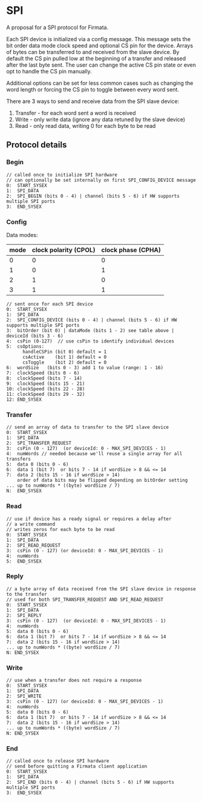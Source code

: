SPI
===

A proposal for a SPI protocol for Firmata.

Each SPI device is initialized via a config message. This message sets the bit order
data mode clock speed and optional CS pin for the device. Arrays of bytes can be
transferred to and received from the slave device. By default the CS pin pulled low
at the beginning of a transfer and released after the last byte sent. The user can
change the active CS pin state or even opt to handle the CS pin manually.

Additional options can be set for less common cases such as changing the word length
or forcing the CS pin to toggle between every word sent.

There are 3 ways to send and receive data from the SPI slave device:

1. Transfer - for each word sent a word is received
2. Write - only write data (ignore any data retuned by the slave device)
3. Read - only read data, writing 0 for each byte to be read


## Protocol details

### Begin

```
// called once to initialize SPI hardware
// can optionally be set internally on first SPI_CONFIG_DEVICE message
0:  START_SYSEX
1:  SPI_DATA
2:  SPI_BEGIN (bits 0 - 4) | channel (bits 5 - 6) if HW supports multiple SPI ports
3:  END_SYSEX
```

### Config

Data modes:

| mode    | clock polarity (CPOL) | clock phase (CPHA) |
| --------|-----------------------|--------------------|
| 0       | 0                     | 0                  |
| 1       | 0                     | 1                  |
| 2       | 1                     | 0                  |
| 3       | 1                     | 1                  |


```
// sent once for each SPI device
0:  START_SYSEX
1:  SPI_DATA
2:  SPI_CONFIG_DEVICE (bits 0 - 4) | channel (bits 5 - 6) if HW supports multiple SPI ports
3:  bitOrder (bit 0) | dataMode (bits 1 - 2) see table above | deviceId (bits 3 - 6)
4:  csPin (0-127)  // use csPin to identify individual devices
5:  csOptions:
      handleCSPin (bit 0) default = 1
      csActive    (bit 1) default = 0
      csToggle    (bit 2) default = 0
6:  wordSize   (bits 0 - 3) add 1 to value (range: 1 - 16)
7:  clockSpeed (bits 0 - 6)
8:  clockSpeed (bits 7 - 14)
9:  clockSpeed (bits 15 - 21)
10: clockSpeed (bits 22 - 28)
11: clockSpeed (bits 29 - 32)
12: END_SYSEX
```

### Transfer

```
// send an array of data to transfer to the SPI slave device
0:  START_SYSEX
1:  SPI_DATA
2:  SPI_TRANSFER_REQUEST
3:  csPin (0 - 127)  (or deviceId: 0 - MAX_SPI_DEVICES - 1)
4:  numWords // needed because we'll reuse a single array for all transfers
5:  data 0 (bits 0 - 6)
6:  data 1 (bit 7)  or bits 7 - 14 if wordSize > 8 && <= 14
7:  data 2 (bits 15 - 16 if wordSize > 14)
    order of data bits may be flipped depending on bitOrder setting
... up to numWords * ((byte) wordSize / 7)
N:  END_SYSEX
```

### Read

```
// use if device has a ready signal or requires a delay after
// a write command
// writes zeros for each byte to be read
0:  START_SYSEX
1:  SPI_DATA
2:  SPI_READ_REQUEST
3:  csPin (0 - 127) (or deviceId: 0 - MAX_SPI_DEVICES - 1)
4:  numWords
5:  END_SYSEX
```

### Reply

```
// a byte array of data received from the SPI slave device in response to the transfer
// used for both SPI_TRANSFER_REQUEST AND SPI_READ_REQUEST
0:  START_SYSEX
1:  SPI_DATA
2:  SPI_REPLY
3:  csPin (0 - 127)  (or deviceId: 0 - MAX_SPI_DEVICES - 1)
4:  numWords
5:  data 0 (bits 0 - 6)
6:  data 1 (bit 7)  or bits 7 - 14 if wordSize > 8 && <= 14
7:  data 2 (bits 15 - 16 if wordSize > 14)
... up to numWords * ((byte) wordSize / 7)
N: END_SYSEX
```

### Write

```
// use when a transfer does not require a response
0:  START_SYSEX
1:  SPI_DATA
2:  SPI_WRITE
3:  csPin (0 - 127) (or deviceId: 0 - MAX_SPI_DEVICES - 1)
4:  numWords
5:  data 0 (bits 0 - 6)
6:  data 1 (bit 7)  or bits 7 - 14 if wordSize > 8 && <= 14
7:  data 2 (bits 15 - 16 if wordSize > 14)
... up to numWords * ((byte) wordSize / 7)
N: END_SYSEX
```

### End

```
// called once to release SPI hardware
// send before quitting a Firmata client application
0:  START_SYSEX
1:  SPI_DATA
2:  SPI_END (bits 0 - 4) | channel (bits 5 - 6) if HW supports multiple SPI ports
3:  END_SYSEX
```